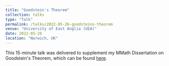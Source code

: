 ```yaml
---
title: "Goodstein's Theorem"
collection: talks
type: "Talk"
permalink: /talks/2022-05-26-goodsteins-theorem
venue: "University of East Anglia (UEA)"
date: 2022-05-26
location: "Norwich, UK"
---
```


This 15-minute talk was delivered to supplement my MMath Dissertation on Goodstein's Theorem, which can be found [here](https://shayjordan.co.uk/projects/Goodsteins_Theorem).
